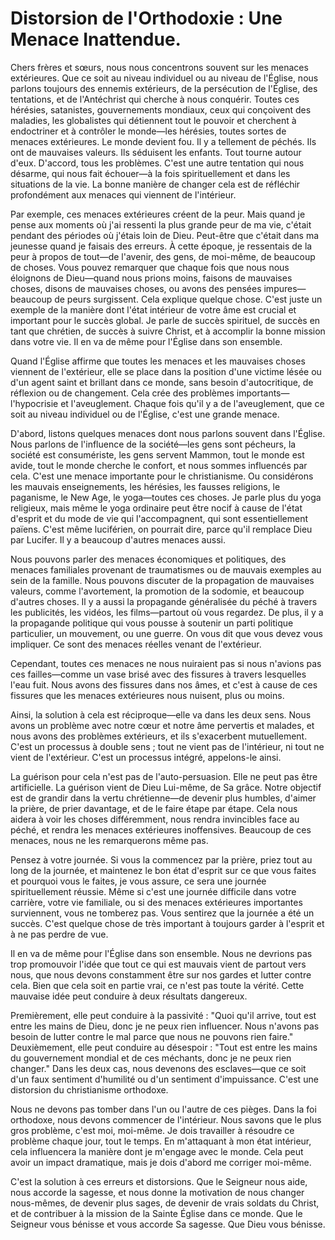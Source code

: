 # Distorsion de l'Orthodoxie : Une Menace Inattendue.

Chers frères et sœurs, nous nous concentrons souvent sur les menaces extérieures. Que ce soit au niveau individuel ou au niveau de l'Église, nous parlons toujours des ennemis extérieurs, de la persécution de l'Église, des tentations, et de l'Antéchrist qui cherche à nous conquérir. Toutes ces hérésies, satanistes, gouvernements mondiaux, ceux qui conçoivent des maladies, les globalistes qui détiennent tout le pouvoir et cherchent à endoctriner et à contrôler le monde—les hérésies, toutes sortes de menaces extérieures. Le monde devient fou. Il y a tellement de péchés. Ils ont de mauvaises valeurs. Ils séduisent les enfants. Tout tourne autour d'eux. D'accord, tous les problèmes. C'est une autre tentation qui nous désarme, qui nous fait échouer—à la fois spirituellement et dans les situations de la vie. La bonne manière de changer cela est de réfléchir profondément aux menaces qui viennent de l'intérieur.

Par exemple, ces menaces extérieures créent de la peur. Mais quand je pense aux moments où j'ai ressenti la plus grande peur de ma vie, c'était pendant des périodes où j'étais loin de Dieu. Peut-être que c'était dans ma jeunesse quand je faisais des erreurs. À cette époque, je ressentais de la peur à propos de tout—de l'avenir, des gens, de moi-même, de beaucoup de choses. Vous pouvez remarquer que chaque fois que nous nous éloignons de Dieu—quand nous prions moins, faisons de mauvaises choses, disons de mauvaises choses, ou avons des pensées impures—beaucoup de peurs surgissent. Cela explique quelque chose. C'est juste un exemple de la manière dont l'état intérieur de votre âme est crucial et important pour le succès global. Je parle de succès spirituel, de succès en tant que chrétien, de succès à suivre Christ, et à accomplir la bonne mission dans votre vie. Il en va de même pour l'Église dans son ensemble.

Quand l'Église affirme que toutes les menaces et les mauvaises choses viennent de l'extérieur, elle se place dans la position d'une victime lésée ou d'un agent saint et brillant dans ce monde, sans besoin d'autocritique, de réflexion ou de changement. Cela crée des problèmes importants—l'hypocrisie et l'aveuglement. Chaque fois qu'il y a de l'aveuglement, que ce soit au niveau individuel ou de l'Église, c'est une grande menace.

D'abord, listons quelques menaces dont nous parlons souvent dans l'Église. Nous parlons de l'influence de la société—les gens sont pécheurs, la société est consumériste, les gens servent Mammon, tout le monde est avide, tout le monde cherche le confort, et nous sommes influencés par cela. C'est une menace importante pour le christianisme. Ou considérons les mauvais enseignements, les hérésies, les fausses religions, le paganisme, le New Age, le yoga—toutes ces choses. Je parle plus du yoga religieux, mais même le yoga ordinaire peut être nocif à cause de l'état d'esprit et du mode de vie qui l'accompagnent, qui sont essentiellement païens. C'est même luciférien, on pourrait dire, parce qu'il remplace Dieu par Lucifer. Il y a beaucoup d'autres menaces aussi.

Nous pouvons parler des menaces économiques et politiques, des menaces familiales provenant de traumatismes ou de mauvais exemples au sein de la famille. Nous pouvons discuter de la propagation de mauvaises valeurs, comme l'avortement, la promotion de la sodomie, et beaucoup d'autres choses. Il y a aussi la propagande généralisée du péché à travers les publicités, les vidéos, les films—partout où vous regardez. De plus, il y a la propagande politique qui vous pousse à soutenir un parti politique particulier, un mouvement, ou une guerre. On vous dit que vous devez vous impliquer. Ce sont des menaces réelles venant de l'extérieur.

Cependant, toutes ces menaces ne nous nuiraient pas si nous n'avions pas ces failles—comme un vase brisé avec des fissures à travers lesquelles l'eau fuit. Nous avons des fissures dans nos âmes, et c'est à cause de ces fissures que les menaces extérieures nous nuisent, plus ou moins.

Ainsi, la solution à cela est réciproque—elle va dans les deux sens. Nous avons un problème avec notre cœur et notre âme pervertis et malades, et nous avons des problèmes extérieurs, et ils s'exacerbent mutuellement. C'est un processus à double sens ; tout ne vient pas de l'intérieur, ni tout ne vient de l'extérieur. C'est un processus intégré, appelons-le ainsi.

La guérison pour cela n'est pas de l'auto-persuasion. Elle ne peut pas être artificielle. La guérison vient de Dieu Lui-même, de Sa grâce. Notre objectif est de grandir dans la vertu chrétienne—de devenir plus humbles, d'aimer la prière, de prier davantage, et de le faire étape par étape. Cela nous aidera à voir les choses différemment, nous rendra invincibles face au péché, et rendra les menaces extérieures inoffensives. Beaucoup de ces menaces, nous ne les remarquerons même pas.

Pensez à votre journée. Si vous la commencez par la prière, priez tout au long de la journée, et maintenez le bon état d'esprit sur ce que vous faites et pourquoi vous le faites, je vous assure, ce sera une journée spirituellement réussie. Même si c'est une journée difficile dans votre carrière, votre vie familiale, ou si des menaces extérieures importantes surviennent, vous ne tomberez pas. Vous sentirez que la journée a été un succès. C'est quelque chose de très important à toujours garder à l'esprit et à ne pas perdre de vue.

Il en va de même pour l'Église dans son ensemble. Nous ne devrions pas trop promouvoir l'idée que tout ce qui est mauvais vient de partout vers nous, que nous devons constamment être sur nos gardes et lutter contre cela. Bien que cela soit en partie vrai, ce n'est pas toute la vérité. Cette mauvaise idée peut conduire à deux résultats dangereux.

Premièrement, elle peut conduire à la passivité : "Quoi qu'il arrive, tout est entre les mains de Dieu, donc je ne peux rien influencer. Nous n'avons pas besoin de lutter contre le mal parce que nous ne pouvons rien faire." Deuxièmement, elle peut conduire au désespoir : "Tout est entre les mains du gouvernement mondial et de ces méchants, donc je ne peux rien changer." Dans les deux cas, nous devenons des esclaves—que ce soit d'un faux sentiment d'humilité ou d'un sentiment d'impuissance. C'est une distorsion du christianisme orthodoxe.

Nous ne devons pas tomber dans l'un ou l'autre de ces pièges. Dans la foi orthodoxe, nous devons commencer de l'intérieur. Nous savons que le plus gros problème, c'est moi, moi-même. Je dois travailler à résoudre ce problème chaque jour, tout le temps. En m'attaquant à mon état intérieur, cela influencera la manière dont je m'engage avec le monde. Cela peut avoir un impact dramatique, mais je dois d'abord me corriger moi-même.

C'est la solution à ces erreurs et distorsions. Que le Seigneur nous aide, nous accorde la sagesse, et nous donne la motivation de nous changer nous-mêmes, de devenir plus sages, de devenir de vrais soldats du Christ, et de contribuer à la mission de la Sainte Église dans ce monde. Que le Seigneur vous bénisse et vous accorde Sa sagesse. Que Dieu vous bénisse.

